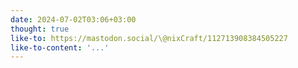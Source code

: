 ```yaml
---
date: 2024-07-02T03:06+03:00
thought: true
like-to: https://mastodon.social/\@nixCraft/112713908384505227
like-to-content: '...'
---
```

